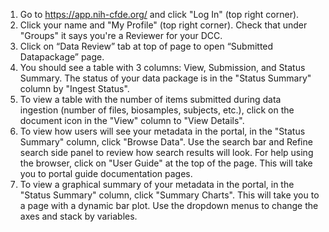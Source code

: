 1. Go to https://app.nih-cfde.org/ and click "Log In" (top right corner).
2. Click your name and "My Profile" (top right corner). Check that under "Groups" it says you're a Reviewer for your DCC.
3. Click on “Data Review” tab at top of page to open “Submitted Datapackage” page. 
4. You should see a table with 3 columns: View, Submission, and Status Summary. The status of your data package is in the "Status Summary" column by "Ingest Status".
5. To view a table with the number of items submitted during data ingestion (number of files, biosamples, subjects, etc.), click on the document icon in the "View" column to "View Details". 
6. To view how users will see your metadata in the portal, in the "Status Summary" column, click "Browse Data". Use the search bar and Refine search side panel to review how search results will look. For help using the browser, click on "User Guide" at the top of the page. This will take you to portal guide documentation pages.
7. To view a graphical summary of your metadata in the portal, in the "Status Summary" column, click "Summary Charts". This will take you to a page with a dynamic bar plot. Use the dropdown menus to change the axes and stack by variables.


